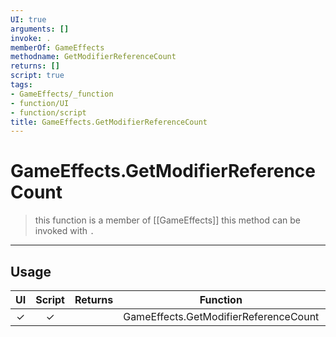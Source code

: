```yaml
---
UI: true
arguments: []
invoke: .
memberOf: GameEffects
methodname: GetModifierReferenceCount
returns: []
script: true
tags:
- GameEffects/_function
- function/UI
- function/script
title: GameEffects.GetModifierReferenceCount
---
```

# GameEffects.GetModifierReferenceCount
> this function is a member of [[GameEffects]]
> this method can be invoked with `.`
-----
## Usage
|  UI | Script | Returns | Function | Arguments |
|:---:|:------:|-------:|:--------:|:---------|
|✓|✓||GameEffects.GetModifierReferenceCount||
